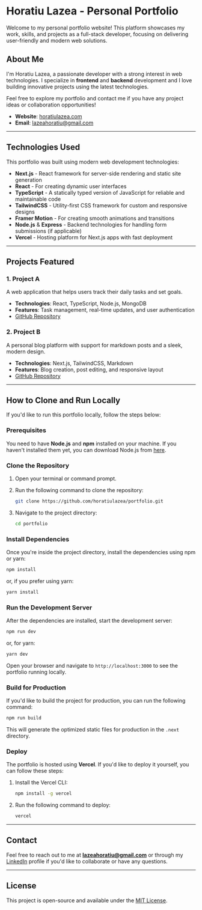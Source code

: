 
# Horatiu Lazea - Personal Portfolio

Welcome to my personal portfolio website! This platform showcases my work, skills, and projects as a full-stack developer, focusing on delivering user-friendly and modern web solutions.

## About Me

I'm Horatiu Lazea, a passionate developer with a strong interest in web technologies. I specialize in **frontend** and **backend** development and I love building innovative projects using the latest technologies.

Feel free to explore my portfolio and contact me if you have any project ideas or collaboration opportunities!

- **Website**: [horatiulazea.com](https://horatiulazea.com)
- **Email**: lazeahoratiu@gmail.com

---

## Technologies Used

This portfolio was built using modern web development technologies:

- **Next.js** - React framework for server-side rendering and static site generation
- **React** - For creating dynamic user interfaces
- **TypeScript** - A statically typed version of JavaScript for reliable and maintainable code
- **TailwindCSS** - Utility-first CSS framework for custom and responsive designs
- **Framer Motion** - For creating smooth animations and transitions
- **Node.js** & **Express** - Backend technologies for handling form submissions (if applicable)
- **Vercel** - Hosting platform for Next.js apps with fast deployment

---

## Projects Featured

### 1. Project A
A web application that helps users track their daily tasks and set goals.
- **Technologies**: React, TypeScript, Node.js, MongoDB
- **Features**: Task management, real-time updates, and user authentication
- [GitHub Repository](https://github.com/horatiulazea/project-a)

### 2. Project B
A personal blog platform with support for markdown posts and a sleek, modern design.
- **Technologies**: Next.js, TailwindCSS, Markdown
- **Features**: Blog creation, post editing, and responsive layout
- [GitHub Repository](https://github.com/horatiulazea/project-b)

---

## How to Clone and Run Locally

If you'd like to run this portfolio locally, follow the steps below:

### Prerequisites

You need to have **Node.js** and **npm** installed on your machine. If you haven't installed them yet, you can download Node.js from [here](https://nodejs.org/).

### Clone the Repository

1. Open your terminal or command prompt.
2. Run the following command to clone the repository:

   ```bash
   git clone https://github.com/horatiulazea/portfolio.git
   ```

3. Navigate to the project directory:

   ```bash
   cd portfolio
   ```

### Install Dependencies

Once you're inside the project directory, install the dependencies using npm or yarn:

```bash
npm install
```

or, if you prefer using yarn:

```bash
yarn install
```

### Run the Development Server

After the dependencies are installed, start the development server:

```bash
npm run dev
```

or, for yarn:

```bash
yarn dev
```

Open your browser and navigate to `http://localhost:3000` to see the portfolio running locally.

### Build for Production

If you'd like to build the project for production, you can run the following command:

```bash
npm run build
```

This will generate the optimized static files for production in the `.next` directory.

### Deploy

The portfolio is hosted using **Vercel**. If you'd like to deploy it yourself, you can follow these steps:

1. Install the Vercel CLI:

   ```bash
   npm install -g vercel
   ```

2. Run the following command to deploy:

   ```bash
   vercel
   ```

---

## Contact

Feel free to reach out to me at **lazeahoratiu@gmail.com** or through my [LinkedIn](https://www.linkedin.com/in/horatiu-lazea-a52314255/) profile if you'd like to collaborate or have any questions.

---

## License

This project is open-source and available under the [MIT License](LICENSE).
